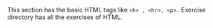 This section has the basic HTML tags like ```<h> , <hr>, <p>.```
Exercise directory has all the exercises of HTML.

